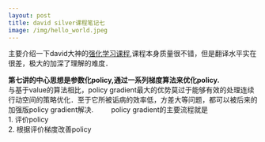 ```yaml
---
layout: post
title: david silver课程笔记七
image: /img/hello_world.jpeg
---
```


主要介绍一下david大神的[强化学习课程](https://space.bilibili.com/74997410/#/),课程本身质量很不错，但是翻译水平实在很差，极大的加深了理解的难度．　

**第七讲的中心思想是参数化policy,通过一系列梯度算法来优化policy.**  
与基于value的算法相比，policy gradient最大的优势莫过于能够有效的处理连续行动空间的策略优化．至于它所被诟病的效率低，方差大等问题，都可以被后来的加强版policy gradient解决.  　　
policy gradient的主要流程就是  
                            1. 评价policy  
                            2. 根据评价梯度改善policy  

